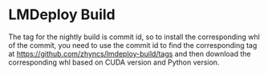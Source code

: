 # LMDeploy Build

The tag for the nightly build is commit id, so to install the corresponding whl of the commit, you need to use the commit id to find the corresponding tag at https://github.com/zhyncs/lmdeploy-build/tags and then download the corresponding whl based on CUDA version and Python version.
